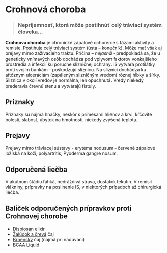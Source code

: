 Crohnová choroba
================


> ### Nepríjemnosť, ktorá môže postihnúť celý tráviaci systém človeka…
> 
> 

**Crohnova choroba** je chronické zápalové ochorenie s fázami aktivity a
remisie. Postihuje celý tráviaci systém (ústa – konečník). Môže mať však aj
prejavy mimo zažívacieho traktu. Príčina – *nejasná* - predpokladá sa, že u
geneticky vnímavých osôb dochádza pod vplyvom faktorov vonkajšieho prostredia a
infekcií ku poruche slizničnej ochrany. IS vytvára protilátky proti svojím
bunkám - poškodzujú sliznicu. Na sliznici dochádza ku aftóznym ulceráciám
(zapáleným slizničným vredom) rôznej hĺbky a šírky. Sliznica v okolí vredov je
normálna, len opuchnutá. Vredy niekedy prederavia črevnú stenu a vytvárajú
fistuly.

Príznaky
--------

Príznaky sú najmä hnačky, neskôr s prímesami hlienov a krvi, kŕčovité bolesti,
slabosť, úbytok na hmotnosti, niekedy zvýšená teplota.

Prejavy
-------

Prejavy mimo tráviacej sústavy - erytéma nodusum – červené zápalové ložiská na
koži, polyartritis, Pyoderma gangre nosum.

Odporučená liečba
-----------------

V akútnom štádiu ľahká, nedráždivá strava, dostatok tekutín. V remisií vlákniny,
prípravky na posilnenie IS, v niektorých prípadoch až chirurgická liečba.

Balíček odporučených prípravkov proti Crohnovej chorobe
-------------------------------------------------------

* [Disbiosan](/sip/elixiry/disbiosan-elixir) elixír
* [Žalúdok a črevá](/sip/caje/zaludok-creva) čaj
* [Brnenský](/sip/caje/brnensky) čaj (najmä pri nadúvaní)
* [BCAA Liquid](/sip/cvi/bcaa-l-carnitin)
